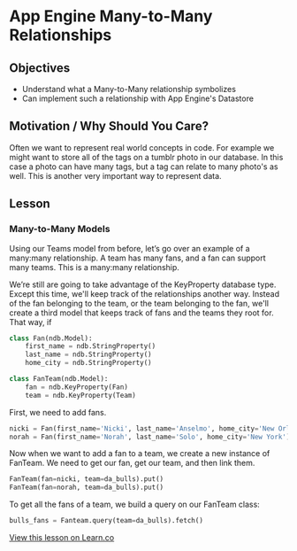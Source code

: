 

# App Engine Many-to-Many Relationships

## Objectives

+ Understand what a Many-to-Many relationship symbolizes
+ Can implement such a relationship with App Engine's Datastore

## Motivation / Why Should You Care?

Often we want to represent real world concepts in code. For example we might want to store all of the tags on a tumblr photo in our database. In this case a photo can have many tags, but a tag can relate to many photo's as well. This is another very important way to represent data.

## Lesson

### Many-to-Many Models

Using our Teams model from before, let’s go over an example of a many:many relationship. A team has many fans, and a fan can support many teams. This is a many:many relationship.

We’re still are going to take advantage of the KeyProperty database type. Except this time, we'll keep track of the relationships another way. Instead of the fan belonging to the team, or the team belonging to the fan, we'll create a third model that keeps track of fans and the teams they root for. That way, if

```python
class Fan(ndb.Model):
    first_name = ndb.StringProperty()
    last_name = ndb.StringProperty()
    home_city = ndb.StringProperty()

class FanTeam(ndb.Model):
    fan = ndb.KeyProperty(Fan)
    team = ndb.KeyProperty(Team)
```

First, we need to add fans.

```python
nicki = Fan(first_name='Nicki', last_name='Anselmo', home_city='New Orleans').put()
norah = Fan(first_name='Norah', last_name='Solo', home_city='New York').put()
```

Now when we want to add a fan to a team, we create a new instance of FanTeam. We need to get our fan, get our team, and then link them.

```python
FanTeam(fan=nicki, team=da_bulls).put()
FanTeam(fan=norah, team=da_bulls).put()
```

To get all the fans of a team, we build a query on our FanTeam class:

```python
bulls_fans = Fanteam.query(team=da_bulls).fetch()
```

<a href='https://learn.co/lessons/cssi-9.4-appengine-datastore-many-to-many' data-visibility='hidden'>View this lesson on Learn.co</a>
